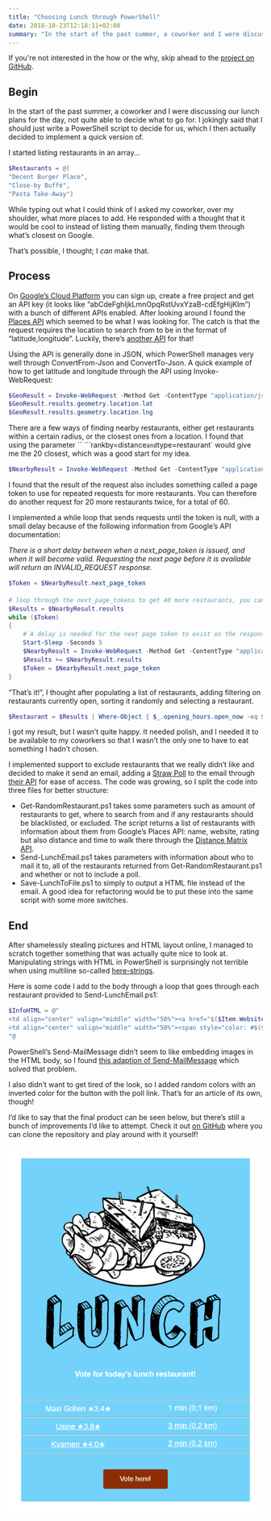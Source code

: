 ```yaml
---
title: "Choosing Lunch through PowerShell"
date: 2018-10-23T12:18:11+02:00
summary: "In the start of the past summer, a coworker and I were discussing our lunch plans for the day, not quite able to decide what to go for. I jokingly said that I should just write a PowerShell script to decide for us, an idea that I took to the next level."
---
```


If you're not interested in the how or the why, skip ahead to the [project on GitHub](https://github.com/MrEpiX/Get-Lunch).

## Begin
In the start of the past summer, a coworker and I were discussing our lunch plans for the day, not quite able to decide what to go for. I jokingly said that I should just write a PowerShell script to decide for us, which I then actually decided to implement a quick version of.

I started listing restaurants in an array...

```ps1
$Restaurants = @(
"Decent Burger Place",
"Close-by Buffé",
"Pasta Take-Away")
```
While typing out what I could think of I asked my coworker, over my shoulder, what more places to add. He responded with a thought that it would be cool to instead of listing them manually, finding them through what’s closest on Google.

That’s possible, I thought; I *can* make that.

## Process
On [Google’s Cloud Platform](https://console.cloud.google.com/apis/) you can sign up, create a free project and get an API key (it looks like “abCdeFghIjkLmnOpqRstUvxYzaB-cdEfgHijKlm”) with a bunch of different APIs enabled. After looking around I found the [Places API](https://developers.google.com/places/web-service/intro) which seemed to be what I was looking for. The catch is that the request requires the location to search from to be in the format of “latitude,longitude”. Luckily, there’s [another API](https://developers.google.com/maps/documentation/geocoding/start) for that!

Using the API is generally done in JSON, which PowerShell manages very well through ConvertFrom-Json and ConvertTo-Json. A quick example of how to get latitude and longitude through the API using Invoke-WebRequest:

```ps1
$GeoResult = Invoke-WebRequest -Method Get -ContentType "application/json" -Uri "$URL/geocode/json?address=$Address&key=$APIKey" | ConvertFrom-Json
$GeoResult.results.geometry.location.lat
$GeoResult.results.geometry.location.lng
```

There are a few ways of finding nearby restaurants, either get restaurants within a certain radius, or the closest ones from a location. I found that using the parameter `` ```rankby=distance` and `type=restaurant` would give me the 20 closest, which was a good start for my idea.

```ps1
$NearbyResult = Invoke-WebRequest -Method Get -ContentType "application/json" -Uri "$URL/place/nearbysearch/json?oe=utf-8&language=sv&location=$($Latitude),$($Longitude)&type=restaurant&rankby=distance&key=$APIKey" | ConvertFrom-Json
```

I found that the result of the request also includes something called a page token to use for repeated requests for more restaurants. You can therefore do another request for 20 more restaurants twice, for a total of 60.

I implemented a while loop that sends requests until the token is null, with a small delay because of the following information from Google’s API documentation:

*There is a short delay between when a next_page_token is issued, and when it will become valid. Requesting the next page before it is available will return an INVALID_REQUEST response.*

```ps1
$Token = $NearbyResult.next_page_token

# loop through the next_page_tokens to get 40 more restaurants, you can only get 3 "pages"
$Results = $NearbyResult.results
while ($Token)
{
    # A delay is needed for the next page token to exist on the response
    Start-Sleep -Seconds 5
    $NearbyResult = Invoke-WebRequest -Method Get -ContentType "application/json" -Uri "$URL/place/nearbysearch/json?pagetoken=$Token&key=$APIKey" | ConvertFrom-Json
    $Results += $NearbyResult.results
    $Token = $NearbyResult.next_page_token
}
```

“That’s it!”, I thought after populating a list of restaurants, adding filtering on restaurants currently open, sorting it randomly and selecting a restaurant.

```ps1
$Restaurant = $Results | Where-Object { $_.opening_hours.open_now -eq $true } | Select-Object -ExpandProperty name -Unique | Sort-Object { Get-Random } | Select-Object -First 1
```

I got my result, but I wasn’t quite happy. It needed polish, and I needed it to be available to my coworkers so that I wasn’t the only one to have to eat something I hadn’t chosen.

I implemented support to exclude restaurants that we really didn’t like and decided to make it send an email, adding a [Straw Poll](https://www.strawpoll.me/) to the email through [their API](https://github.com/strawpoll/strawpoll/wiki/API) for ease of access. The code was growing, so I split the code into three files for better structure:

* Get-RandomRestaurant.ps1 takes some parameters such as amount of restaurants to get, where to search from and if any restaurants should be blacklisted, or excluded. The script returns a list of restaurants with information about them from Google’s Places API: name, website, rating but also distance and time to walk there through the [Distance Matrix API](https://developers.google.com/maps/documentation/distance-matrix/start).
* Send-LunchEmail.ps1 takes parameters with information about who to mail it to, all of the restaurants returned from Get-RandomRestaurant.ps1 and whether or not to include a poll.
* Save-LunchToFile.ps1 to simply to output a HTML file instead of the email. A good idea for refactoring would be to put these into the same script with some more switches.

## End
After shamelessly stealing pictures and HTML layout online, I managed to scratch together something that was actually quite nice to look at. Manipulating strings with HTML in PowerShell is surprisingly not terrible when using multiline so-called [here-strings](https://blogs.technet.microsoft.com/heyscriptingguy/2015/12/31/powertip-use-here-strings-with-powershell/).

Here is some code I add to the body through a loop that goes through each restaurant provided to Send-LunchEmail.ps1:

```ps1
$InfoHTML = @"
<td align="center" valign="middle" width="50%"><a href="$($Item.Website)"><span style="color: #$($TextColor)">$($Item.Name) ★$($Item.Rating)★</span></a></td>
<td align="center" valign="middle" width="50%"><span style="color: #$($TextColor); text-decoration-line: underline;">$($Item.Time) ($($Item.Distance))</span></td>
"@
```

PowerShell’s Send-MailMessage didn’t seem to like embedding images in the HTML body, so I found [this adaption of Send-MailMessage](https://gallery.technet.microsoft.com/scriptcenter/Send-MailMessage-3a920a6d) which solved that problem.

I also didn’t want to get tired of the look, so I added random colors with an inverted color for the button with the poll link. That’s for an article of its own, though!

I’d like to say that the final product can be seen below, but there’s still a bunch of improvements I’d like to attempt. Check it out [on GitHub](https://github.com/MrEpiX/Get-Lunch) where you can clone the repository and play around with it yourself!

![Lunch Email](https://raw.githubusercontent.com/MrEpiX/Get-Lunch/master/Resources/ExampleImage.png "Lunch Email")